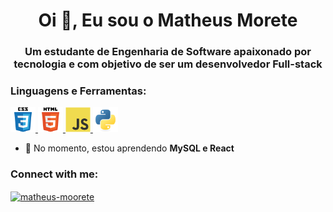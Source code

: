 <h1 align="center">Oi 👋, Eu sou o Matheus Morete</h1>
<h3 align="center">Um estudante de Engenharia de Software apaixonado por tecnologia e com objetivo de ser um desenvolvedor Full-stack</h3>


<h3 align="left">Linguagens e Ferramentas:</h3>
</a> <a href="https://www.w3schools.com/css/" target="_blank" rel="noreferrer"> <img src="https://raw.githubusercontent.com/devicons/devicon/master/icons/css3/css3-original-wordmark.svg" alt="css3" width="40" height="40"/> </a> <a href="https://www.w3.org/html/" target="_blank" rel="noreferrer"> <img src="https://raw.githubusercontent.com/devicons/devicon/master/icons/html5/html5-original-wordmark.svg" alt="html5" width="40" height="40"/> </a> <a href="https://developer.mozilla.org/en-US/docs/Web/JavaScript" target="_blank" rel="noreferrer"> <img src="https://raw.githubusercontent.com/devicons/devicon/master/icons/javascript/javascript-original.svg" alt="javascript" width="40" height="40"/> </a> <a href="https://www.python.org" target="_blank" rel="noreferrer"> <img src="https://raw.githubusercontent.com/devicons/devicon/master/icons/python/python-original.svg" alt="python" width="40" height="40"/> </a> 

</p>

- 🌱 No momento, estou aprendendo **MySQL e React**

<!-- <p><img align="left" src="https://github-readme-stats.vercel.app/api/top-langs?username=matheusmoorete&show_icons=true&locale=en&layout=compact" alt="matheusmoorete" /></p> -->



<h3 align="left">Connect with me:</h3>
<p align="left">
<a href="https://linkedin.com/in/matheus-moorete" target="blank"><img align="center" src="https://raw.githubusercontent.com/rahuldkjain/github-profile-readme-generator/master/src/images/icons/Social/linked-in-alt.svg" alt="matheus-moorete" height="30" width="40" /></a>
</p>

